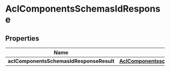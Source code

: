 # AclComponentsSchemasIdResponse

## Properties
Name | Type | Description | Notes
------------ | ------------- | ------------- | -------------
**aclComponentsSchemasIdResponseResult** | [**AclComponentsschemasidResponseResult**](AclComponentsschemasidResponseResult.md) |  |  [optional]

